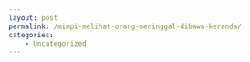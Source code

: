 ```yaml
---
layout: post
permalink: /mimpi-melihat-orang-meninggal-dibawa-keranda/
categories:
    - Uncategorized
---
```


